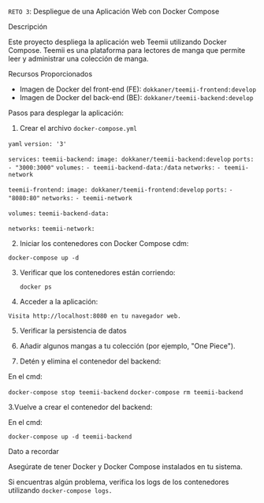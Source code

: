 `RETO 3`: Despliegue de una Aplicación Web con Docker Compose

Descripción

Este proyecto despliega la aplicación web Teemii utilizando Docker Compose. Teemii es una plataforma para lectores de manga que permite leer y administrar una colección de manga.

Recursos Proporcionados

- Imagen de Docker del front-end (FE): `dokkaner/teemii-frontend:develop`
- Imagen de Docker del back-end (BE): `dokkaner/teemii-backend:develop`

Pasos para desplegar la aplicación:

1. Crear el archivo `docker-compose.yml`

`yaml`
`version: '3'`

`services:`
  `teemii-backend:`
    `image: dokkaner/teemii-backend:develop`
    `ports:`
     `- "3000:3000"`
    `volumes:`
      `- teemii-backend-data:/data`
    `networks:`
      `- teemii-network`

  `teemii-frontend:`
    `image: dokkaner/teemii-frontend:develop`
    `ports:`
      `- "8080:80"`
    `networks:`
      `- teemii-network`

`volumes:`
  `teemii-backend-data:`

`networks:`
  `teemii-network:`

2.   Iniciar los contenedores con Docker Compose cdm:

`docker-compose up -d`

3. Verificar que los contenedores están corriendo:

   `docker ps`

4. Acceder a la aplicación:

`Visita http://localhost:8080 en tu navegador web.`

5. Verificar la persistencia de datos

  1. Añadir algunos mangas a tu colección (por ejemplo, "One Piece").

  2. Detén y elimina el contenedor del backend:

En el cmd:

`docker-compose stop teemii-backend`
`docker-compose rm teemii-backend`

  3.Vuelve a crear el contenedor del backend:

En el cmd:

`docker-compose up -d teemii-backend`


Dato a recordar

Asegúrate de tener Docker y Docker Compose instalados en tu sistema.

Si encuentras algún problema, verifica los logs de los contenedores utilizando `docker-compose logs.`


